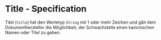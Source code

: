 # Title - Specification

Titel (`title`) hat den Wertetyp `String` mit 1 oder mehr Zeichen und gibt dem Dokumenthersteller die Möglichkeit, der Schwachstelle einen kanonischen Namen oder Titel zu geben.